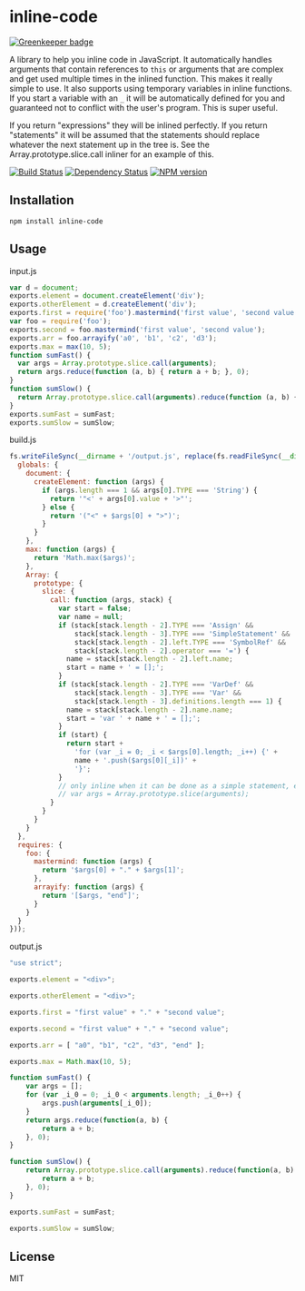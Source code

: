 # inline-code

[![Greenkeeper badge](https://badges.greenkeeper.io/ForbesLindesay/inline-code.svg)](https://greenkeeper.io/)

A library to help you inline code in JavaScript.  It automatically handles arguments that contain references to `this` or arguments that are complex and get used multiple times in the inlined function.  This makes it really simple to use.  It also supports using temporary variables in inline functions.  If you start a variable with an `_` it will be automatically defined for you and guaranteed not to conflict with the user's program.  This is super useful.

If you return "expressions" they will be inlined perfectly.  If you return "statements" it will be assumed that the statements should replace whatever the next statement up in the tree is.  See the Array.prototype.slice.call inliner for an example of this.

[![Build Status](https://img.shields.io/travis/ForbesLindesay/inline-code/master.svg)](https://travis-ci.org/ForbesLindesay/inline-code)
[![Dependency Status](https://img.shields.io/david/ForbesLindesay/inline-code.svg)](https://david-dm.org/ForbesLindesay/inline-code)
[![NPM version](https://img.shields.io/npm/v/inline-code.svg)](https://www.npmjs.org/package/inline-code)

## Installation

    npm install inline-code

## Usage

input.js
```js
var d = document;
exports.element = document.createElement('div');
exports.otherElement = d.createElement('div');
exports.first = require('foo').mastermind('first value', 'second value');
var foo = require('foo');
exports.second = foo.mastermind('first value', 'second value');
exports.arr = foo.arrayify('a0', 'b1', 'c2', 'd3');
exports.max = max(10, 5);
function sumFast() {
  var args = Array.prototype.slice.call(arguments);
  return args.reduce(function (a, b) { return a + b; }, 0);
}
function sumSlow() {
  return Array.prototype.slice.call(arguments).reduce(function (a, b) { return a + b; }, 0);
}
exports.sumFast = sumFast;
exports.sumSlow = sumSlow;
```

build.js
```js
fs.writeFileSync(__dirname + '/output.js', replace(fs.readFileSync(__dirname + '/input.js', 'utf8'), {
  globals: {
    document: {
      createElement: function (args) {
        if (args.length === 1 && args[0].TYPE === 'String') {
          return '"<' + args[0].value + '>"';
        } else {
          return '("<" + $args[0] + ">")';
        }
      }
    },
    max: function (args) {
      return 'Math.max($args)';
    },
    Array: {
      prototype: {
        slice: {
          call: function (args, stack) {
            var start = false;
            var name = null;
            if (stack[stack.length - 2].TYPE === 'Assign' &&
                stack[stack.length - 3].TYPE === 'SimpleStatement' &&
                stack[stack.length - 2].left.TYPE === 'SymbolRef' &&
                stack[stack.length - 2].operator === '=') {
              name = stack[stack.length - 2].left.name;
              start = name + ' = [];';
            }
            if (stack[stack.length - 2].TYPE === 'VarDef' &&
                stack[stack.length - 3].TYPE === 'Var' &&
                stack[stack.length - 3].definitions.length === 1) {
              name = stack[stack.length - 2].name.name;
              start = 'var ' + name + ' = [];';
            }
            if (start) {
              return start +
                'for (var _i = 0; _i < $args[0].length; _i++) {' +
                name + '.push($args[0][_i])' +
                '}';
            }
            // only inline when it can be done as a simple statement, e.g.
            // var args = Array.prototype.slice(arguments);
          }
        }
      }
    }
  },
  requires: {
    foo: {
      mastermind: function (args) {
        return '$args[0] + "." + $args[1]';
      },
      arrayify: function (args) {
        return '[$args, "end"]';
      }
    }
  }
}));
```

output.js
```js
"use strict";

exports.element = "<div>";

exports.otherElement = "<div>";

exports.first = "first value" + "." + "second value";

exports.second = "first value" + "." + "second value";

exports.arr = [ "a0", "b1", "c2", "d3", "end" ];

exports.max = Math.max(10, 5);

function sumFast() {
    var args = [];
    for (var _i_0 = 0; _i_0 < arguments.length; _i_0++) {
        args.push(arguments[_i_0]);
    }
    return args.reduce(function(a, b) {
        return a + b;
    }, 0);
}

function sumSlow() {
    return Array.prototype.slice.call(arguments).reduce(function(a, b) {
        return a + b;
    }, 0);
}

exports.sumFast = sumFast;

exports.sumSlow = sumSlow;
```

## License

  MIT
